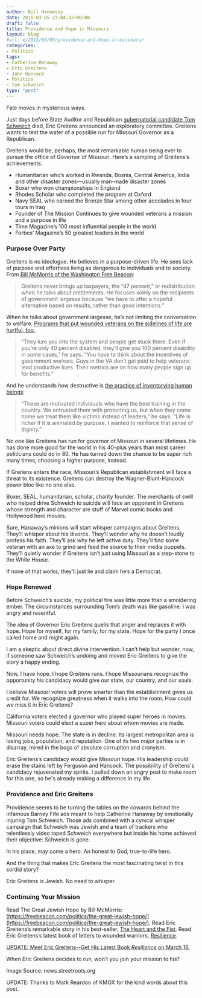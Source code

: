 ```yaml
---
author: Bill Hennessy
date: 2015-03-05 23:04:32+00:00
draft: false
title: Providence and Hope in Missouri
layout: blog
#url: e/2015/03/05/providence-and-hope-in-missouri/
categories:
- Politics
tags:
- Catherine Hanaway
- Eric Greitens
- John Hancock
- Politics
- tom schweich
type: "post"
---
```


Fate moves in mysterious ways.

Just days before State Auditor and Republican [gubernatorial candidate Tom Schweich](https://hennessysview.com/2015/02/26/tom-schweich-rip/) died, Eric Greitens announced an exploratory committee. Greitens wants to test the water of a possible run for Missouri Governor as a Republican.

Greitens would be, perhaps, the most remarkable human being ever to pursue the office of Governor of Missouri. Here’s a sampling of Greitens’s achievements:

  * Humanitarian who’s worked in Rwanda, Bosnia, Central America, India and other disaster zones—usually man-made disaster zones
  * Boxer who won championships in England
  * Rhodes Scholar who completed the program at Oxford
  * Navy SEAL who earned the Bronze Star among other accolades in four tours in Iraq
  * Founder of The Mission Continues to give wounded veterans a mission and a purpose in life
  * Time Magazine’s 100 most influential people in the world
  * Forbes’ Magazine’s 50 greatest leaders in the world




### Purpose Over Party

Greitens is no ideologue. He believes in a purpose-driven life. He sees lack of purpose and effortless living as dangerous to individuals and to society. From [Bill McMorris of the Washington Free Beacon](https://freebeacon.com/politics/the-great-jewish-hope/):

> Greitens never brings up taxpayers, the “47 percent,” or redistribution when he talks about entitlements. He focuses solely on the recipients of government largesse because “we have to offer a hopeful alternative based on results, rather than good intentions.”


When he talks about government largesse, he’s not limiting the conversation to welfare. [Programs that put wounded veterans on the sidelines of life are hurtful, too.](https://freebeacon.com/politics/the-great-jewish-hope/)



> “They lure you into the system and people get stuck there. Even if you’re only 40 percent disabled, they’ll give you 100 percent disability in some cases,” he says. “You have to think about the incentives of government workers. Guys in the VA don’t get paid to help veterans lead productive lives. Their metrics are on how many people sign up for benefits.”


And he understands how destructive is [the practice of inventorying human beings](https://freebeacon.com/politics/the-great-jewish-hope/):


> “These are motivated individuals who have the best training in the country. We entrusted them with protecting us, but when they come home we treat them like victims instead of leaders,” he says. “Life is richer if it is animated by purpose. I wanted to reinforce that sense of dignity.”

No one like Greitens has run for governor of Missouri in several lifetimes. He has done more good for the world in his 40-plus years than most career politicians could do in 80. He has turned down the chance to be super rich many times, choosing a higher purpose, instead.

If Greitens enters the race, Missouri’s Republican establishment will face a threat to its existence. Greitens can destroy the Wagner-Blunt-Hancock power bloc like no one else.

Boxer, SEAL, humanitarian, scholar, charity founder. The merchants of swill who helped drive Schweich to suicide will face an opponent in Greitens whose strength and character are stuff of Marvel comic books and Hollywood hero movies.

Sure, Hanaway’s minions will start whisper campaigns about Greitens. They’ll whisper about his divorce. They’ll wonder why he doesn’t loudly profess his faith. They’ll ask why he left active duty. They’ll find some veteran with an axe to grind and feed the source to their media puppets. They’ll quietly wonder if Greitens isn’t just using Missouri as a step-stone to the White House.

If none of that works, they’ll just lie and claim he’s a Democrat.

### Hope Renewed

Before Schweich’s suicide, my political fire was little more than a smoldering ember. The circumstances surrounding Tom’s death was like gasoline. I was angry and resentful.

The idea of Governor Eric Greitens quells that anger and replaces it with hope. Hope for myself, for my family, for my state. Hope for the party I once called home and might again.

I am a skeptic about direct divine intervention. I can’t help but wonder, now, if someone saw Schweich’s undoing and moved Eric Greitens to give the story a happy ending.

Now, I have hope. I hope Greitens runs. I hope Missourians recognize the opportunity his candidacy would give our state, our country, and our souls.

I believe Missouri voters will prove smarter than the establishment gives us credit for. We recognize greatness when it walks into the room. How could we miss it in Eric Greitens?

California voters elected a governor who played super heroes in movies. Missouri voters could elect a super hero about whom movies are made.

Missouri needs hope. The state is in decline. Its largest metropolitan area is losing jobs, population, and reputation. One of its two major parties is in disarray, mired in the bogs of absolute corruption and cronyism.

Eric Greitens’s candidacy would give Missouri hope. His leadership could erase the stains left by Ferguson and Hancock. The possibility of Greitens's candidacy rejuvenated my spirits. I pulled down an angry post to make room for this one, so he's already making a difference in my life.


### Providence and Eric Greitens

Providence seems to be turning the tables on the cowards behind the infamous Barney Fife ads meant to help Catherine Hanaway by emotionally injuring Tom Schweich. Those ads combined with a cynical whisper campaign that Schweich was Jewish and a team of trackers who relentlessly video taped Schweich everywhere but inside his home achieved their objective: Schweich is gone.

In his place, may come a hero. An honest to God, true-to-life hero.

And the thing that makes Eric Greitens the most fascinating twist in this sordid story?

Eric Greitens is Jewish. No need to whisper.

### Continuing Your Mission

Read The Great Jewish Hope by Bill McMorris: [https://freebeacon.com/politics/the-great-jewish-hope/](https://freebeacon.com/politics/the-great-jewish-hope/). Read Eric Greitens’s remarkable story in his best-seller, [The Heart and the Fist](https://www.amazon.com/The-Heart-Fist-Education-Humanitarian/dp/B0098RLDT8). Read Eric Greitens’s latest book of letters to wounded warriors, [Resilience](https://www.ericgreitens.com/books/resilience-book).

[UPDATE: Meet Eric Greitens--Get His Latest Book *Resilience* on March 16.](https://www.left-bank.com/greitens)

When Eric Greitens decides to run, won’t you join your mission to his?

Image Source: news.streetroots.org

UPDATE: Thanks to Mark Reardon of KMOX for the kind words about this post.
